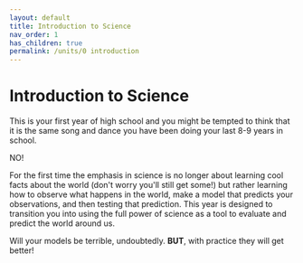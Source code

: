 ```yaml
---
layout: default
title: Introduction to Science
nav_order: 1
has_children: true
permalink: /units/0 introduction
---
```


# Introduction to Science
This is your first year of high school and you might be tempted to think that it is the same song and dance you have been doing your last 8-9 years in school.

NO!

For the first time the emphasis in science is no longer about learning cool facts about the world (don't worry you'll still get some!) but rather learning how to observe what happens in the world, make a model that predicts your observations, and then testing that prediction.
This year is designed to transition you into using the full power of science as a tool to evaluate and predict the world around us.

Will your models be terrible, undoubtedly.
**BUT**, with practice they will get better!

